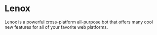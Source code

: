 # Lenox
Lenox is a powerful cross-platform all-purpose bot that offers many cool new features for all of your favorite web platforms.
